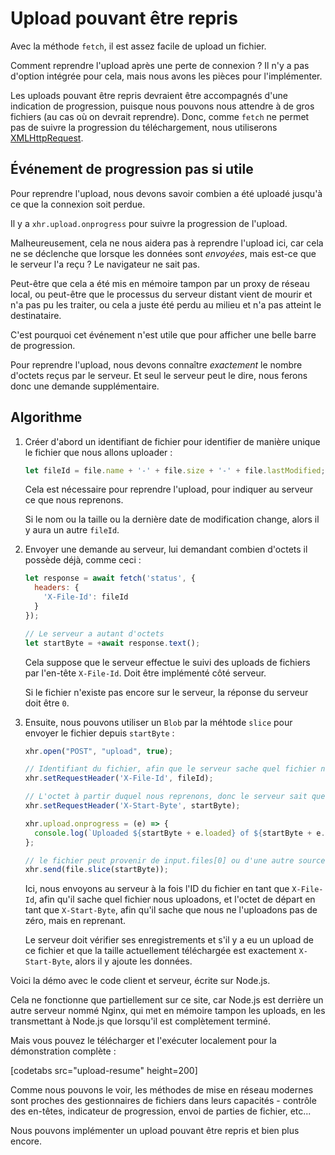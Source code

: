 # Upload pouvant être repris

Avec la méthode `fetch`, il est assez facile de upload un fichier.

Comment reprendre l'upload après une perte de connexion ? Il n'y a pas d'option intégrée pour cela, mais nous avons les pièces pour l'implémenter.

Les uploads pouvant être repris devraient être accompagnés d'une indication de progression, puisque nous pouvons nous attendre à de gros fichiers (au cas où on devrait reprendre). Donc, comme `fetch` ne permet pas de suivre la progression du téléchargement, nous utiliserons [XMLHttpRequest](info:xmlhttprequest).

## Événement de progression pas si utile

Pour reprendre l'upload, nous devons savoir combien a été uploadé jusqu'à ce que la connexion soit perdue.

Il y a `xhr.upload.onprogress` pour suivre la progression de l'upload.

Malheureusement, cela ne nous aidera pas à reprendre l'upload ici, car cela ne se déclenche que lorsque les données sont *envoyées*, mais est-ce que le serveur l'a reçu ? Le navigateur ne sait pas.

Peut-être que cela a été mis en mémoire tampon par un proxy de réseau local, ou peut-être que le processus du serveur distant vient de mourir et n'a pas pu les traiter, ou cela a juste été perdu au milieu et n'a pas atteint le destinataire.

C'est pourquoi cet événement n'est utile que pour afficher une belle barre de progression.

Pour reprendre l'upload, nous devons connaître *exactement* le nombre d'octets reçus par le serveur. Et seul le serveur peut le dire, nous ferons donc une demande supplémentaire.

## Algorithme

1. Créer d'abord un identifiant de fichier pour identifier de manière unique le fichier que nous allons uploader :
    ```js
    let fileId = file.name + '-' + file.size + '-' + file.lastModified;
    ```
    Cela est nécessaire pour reprendre l'upload, pour indiquer au serveur ce que nous reprenons.

    Si le nom ou la taille ou la dernière date de modification change, alors il y aura un autre `fileId`.

2. Envoyer une demande au serveur, lui demandant combien d'octets il possède déjà, comme ceci :
    ```js
    let response = await fetch('status', {
      headers: {
        'X-File-Id': fileId
      }
    });

    // Le serveur a autant d'octets
    let startByte = +await response.text();
    ```

    Cela suppose que le serveur effectue le suivi des uploads de fichiers par l'en-tête `X-File-Id`. Doit être implémenté côté serveur.

    Si le fichier n'existe pas encore sur le serveur, la réponse du serveur doit être `0`.

3. Ensuite, nous pouvons utiliser un `Blob` par la méhtode `slice` pour envoyer le fichier depuis `startByte` :
    ```js
    xhr.open("POST", "upload", true);

    // Identifiant du fichier, afin que le serveur sache quel fichier nous uploadons
    xhr.setRequestHeader('X-File-Id', fileId);

    // L'octet à partir duquel nous reprenons, donc le serveur sait que nous reprenons
    xhr.setRequestHeader('X-Start-Byte', startByte);

    xhr.upload.onprogress = (e) => {
      console.log(`Uploaded ${startByte + e.loaded} of ${startByte + e.total}`);
    };

    // le fichier peut provenir de input.files[0] ou d'une autre source
    xhr.send(file.slice(startByte));
    ```

    Ici, nous envoyons au serveur à la fois l'ID du fichier en tant que `X-File-Id`, afin qu'il sache quel fichier nous uploadons, et l'octet de départ en tant que `X-Start-Byte`, afin qu'il sache que nous ne l'uploadons pas de zéro, mais en reprenant.

    Le serveur doit vérifier ses enregistrements et s'il y a eu un upload de ce fichier et que la taille actuellement téléchargée est exactement `X-Start-Byte`, alors il y ajoute les données.


Voici la démo avec le code client et serveur, écrite sur Node.js.

Cela ne fonctionne que partiellement sur ce site, car Node.js est derrière un autre serveur nommé Nginx, qui met en mémoire tampon les uploads, en les transmettant à Node.js que lorsqu'il est complètement terminé.

Mais vous pouvez le télécharger et l'exécuter localement pour la démonstration complète :

[codetabs src="upload-resume" height=200]

Comme nous pouvons le voir, les méthodes de mise en réseau modernes sont proches des gestionnaires de fichiers dans leurs capacités - contrôle des en-têtes, indicateur de progression, envoi de parties de fichier, etc...

Nous pouvons implémenter un upload pouvant être repris et bien plus encore.
